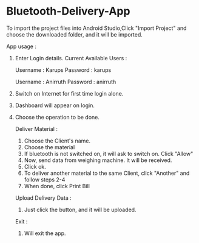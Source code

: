 # Bluetooth-Delivery-App

To import the project files into Android Studio,Click "Import Project" and choose the downloaded folder, 
and it will be imported.

App usage : 

1. Enter Login details. 
	Current Available Users : 

	Username : Karups
	Password : karups

	Username : Anirruth
	Password : anirruth	
	
2. Switch on Internet for first time login alone.
3. Dashboard will appear on login.
4. Choose the operation to be done.

	Deliver Material :
	1. Choose the Client's name.
	2. Choose the material
	3. If bluetooth is not switched on, it will ask to switch on. Click "Allow"
	4. Now, send data from weighing machine. It will be received.
	5. Click ok.
	6. To deliver another material to the same Client, click "Another" and follow steps 2-4
	7. When done, click Print Bill

	Upload Delivery Data :
	1. Just click the button, and it will be uploaded.
	
	Exit :
	1. Will exit the app.
